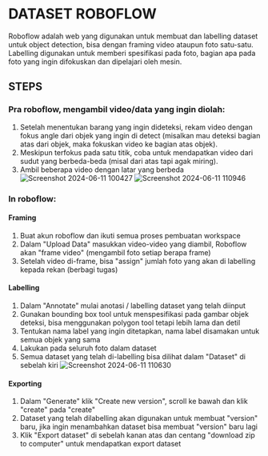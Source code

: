 # DATASET ROBOFLOW

Roboflow adalah web yang digunakan untuk membuat dan labelling dataset untuk object detection, bisa dengan framing video ataupun foto satu-satu.
Labelling digunakan untuk memberi spesifikasi pada foto, bagian apa pada foto yang ingin difokuskan dan dipelajari oleh mesin.

## STEPS

### Pra roboflow, mengambil video/data yang ingin diolah:

1. Setelah menentukan barang yang ingin dideteksi, rekam video dengan fokus angle dari objek yang ingin di detect (misalkan mau deteksi bagian atas dari objek, maka fokuskan video ke bagian atas objek).
2. Meskipun terfokus pada satu titik, coba untuk mendapatkan video dari sudut yang berbeda-beda (misal dari atas tapi agak miring).
3. Ambil beberapa video dengan latar yang berbeda
![Screenshot 2024-06-11 100427](https://github.com/rdanenn/Roboflow/assets/172345163/91259cc5-2f76-4620-9959-9f4924a39df3)
![Screenshot 2024-06-11 110946](https://github.com/rdanenn/Roboflow/assets/172345163/849b95c2-c8cd-4fff-b9d7-538d3b7149e5)


### In roboflow:

#### Framing
1. Buat akun roboflow dan ikuti semua proses pembuatan workspace
2. Dalam "Upload Data" masukkan video-video yang diambil, Roboflow akan "frame video" (mengambil foto setiap berapa frame)
3. Setelah video di-frame, bisa "assign" jumlah foto yang akan di labelling kepada rekan (berbagi tugas)

#### Labelling
1. Dalam "Annotate" mulai anotasi / labelling dataset yang telah diinput
2. Gunakan bounding box tool untuk menspesifikasi pada gambar objek deteksi, bisa menggunakan polygon tool tetapi lebih lama dan detil
3. Tentukan nama label yang ingin ditetapkan, nama label disamakan untuk semua objek yang sama
4. Lakukan pada seluruh foto dalam dataset
5. Semua dataset yang telah di-labelling bisa dilihat dalam "Dataset" di sebelah kiri
![Screenshot 2024-06-11 110630](https://github.com/rdanenn/Roboflow/assets/172345163/9adde646-d378-4abf-b91d-367145c0e14f)


#### Exporting
1. Dalam "Generate" klik "Create new version", scroll ke bawah dan klik "create" pada "create"
2. Dataset yang telah dilabelling akan digunakan untuk membuat "version" baru, jika ingin menambahkan dataset bisa membuat "version" baru lagi
3. Klik "Export dataset" di sebelah kanan atas dan centang "download zip to computer" untuk mendapatkan export dataset
